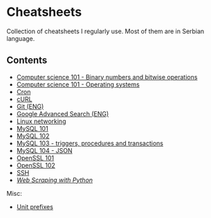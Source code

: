 # Cheatsheets

Collection of cheatsheets I regularly use. Most of them are in Serbian language. 

## Contents

- [Computer science 101 - Binary numbers and bitwise operations](cs/compsci/binary_numbers.md)
- [Computer science 101 - Operating systems](cs/compsci/operating_systems.md)
- [Cron](cs/crontab.md)
- [cURL](cs/curl.md)
- [Git (ENG)](cs/git.md)
- [Google Advanced Search (ENG)](cs/google_search.md)
- [Linux networking](cs/linux_networking.md)
- [MySQL 101](cs/mysql/101.md)
- [MySQL 102](cs/mysql/102.md)
- [MySQL 103 - triggers, procedures and transactions](cs/mysql/103.md)
- [MySQL 104 - JSON](cs/mysql/104.md)
- [OpenSSL 101](cs/openssl/101.md)
- [OpenSSL 102](cs/openssl/102.md)
- [SSH](cs/ssh.md)
- [*Web Scraping with Python*](cs/web_scraping_with_python.md)

Misc:

- [Unit prefixes](cs/misc/unit_prefixes.md)
